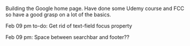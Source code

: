 Building the Google home page. Have done some Udemy course and FCC so have a good grasp on a lot of the basics.

Feb 09 pm to-do: Get rid of text-field focus property

Feb 09 pm: Space between searchbar and footer??